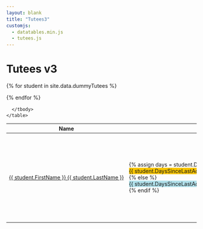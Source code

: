 ```yaml
---
layout: blank
title: "Tutees3"
customjs:
  - datatables.min.js
  - tutees.js
---
```


<link rel="stylesheet" type="text/css" href="datatables.min.css">

<style>
.tableX          {width: auto}
.nowrap         {white-space: nowrap;}
.flag           {height: 24px; width: 24px; vertical-align: middle;  margin-right: 0.5em}
.fa-globe       {font-size: 24px; color: #1D8348; margin-right: 0.5em}
.fa-chevron-circle-right {color: #007bff}

.warnBar    {background: #f8c400; width: 100%;}
.okBar      {background: rgba(0, 155, 189, 0.3) }

div.dataTables_wrapper div.dataTables_filter { text-align: left; }
</style>




<div class="container">
  <h1>Tutees v3</h1>

  <table class="table table-hover" id="DataTable">
    <thead class="thead-dark">
      <tr>
        <th scope="col">Name</th>
        <th scope="col" >Last activity</th>
        <!--<th style="width: 6em"> </th> -->
        <th scope="col">Engage</th>
        <th scope="col">Yr</th>
        <th scope="col">Course</th>        
        <th scope="col">Status</th>
        <!-- <th scope="col"></th>  -->
      </tr>
    </thead>
    <tbody>

{% for student in site.data.dummyTutees %}
      <tr>
        <td class="nowrap"><a href=''>{{ student.FirstName }} {{ student.LastName }}</a></td>
        <td class="nowrap">
        {% assign days = student.DaysSinceLastActivity | divided_by: 13.0 %}
        {% if  days > 1.0 %}
          <div class="warnBar">{{ student.DaysSinceLastActivity }}</div>
        {% else %}
          <div class="okBar" style="width: {{ days| times: 100 }}%">{{ student.DaysSinceLastActivity }}</div>
        {% endif %}
        </td>
        <td>{{ student.Engagement }}</td>
        <td>{{ student.Year }}</td>
        <td>{{ student.Course }}</td>
        <td>
          {%if student.FeeStatus == "home"%}
            <img class="flag" src="uk.png"/>
          {% elsif student.FeeStatus == "eu" %}
            <img class="flag" src="eu.png"/>
          {% elsif student.FeeStatus == "int" %}     
            <i class="fas fa-globe"></i>
          {% endif %}
            {{ student.Tier4 }}
            {{ student.RemoteStudy }}</td>
        <!-- <td><i class="fas fa-chevron-circle-right"></i></td> -->
      </tr>
{% endfor %}

      </tbody>
    </table>

</div>
